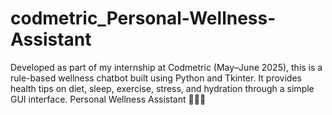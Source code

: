 # codmetric_Personal-Wellness-Assistant
Developed as part of my internship at Codmetric (May–June 2025), this is a rule-based wellness chatbot built using Python and Tkinter. It provides health tips on diet, sleep, exercise, stress, and hydration through a simple GUI interface.
Personal Wellness Assistant 💬🧘‍♀️
